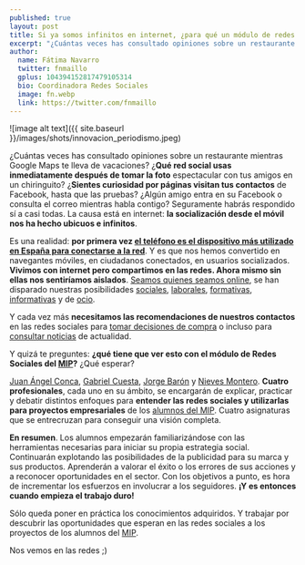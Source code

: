 ```yaml
---
published: true
layout: post
title: Si ya somos infinitos en internet, ¿para qué un módulo de redes sociales en el MIP?
excerpt: "¿Cuántas veces has consultado opiniones sobre un restaurante mientras Google Maps te lleva de vacaciones? ¿Qué red social usas inmediatamente después de tomar la foto espectacular con tus amigos en un chiringuito? ¿Sientes curiosidad por páginas visitan tus contactos de Facebook, hasta que las pruebas? ¿Algún amigo entra en su Facebook o consulta el correo mientras habla contigo? Seguramente habrás respondido sí a casi todas. La causa está en internet: la socialización desde el móvil nos ha hecho ubicuos e infinitos."
author:
  name: Fátima Navarro
  twitter: fnmaillo
  gplus: 104394152817479105314 
  bio: Coordinadora Redes Sociales
  image: fn.webp
  link: https://twitter.com/fnmaillo
---
```

![image alt text]({{ site.baseurl }}/images/shots/innovacion_periodismo.jpeg)

¿Cuántas veces has consultado opiniones sobre un restaurante mientras Google Maps te lleva de vacaciones? ¿**Qué red social usas inmediatamente después de tomar la foto** espectacular con tus amigos en un chiringuito? ¿**Sientes curiosidad por páginas visitan tus contactos** de Facebook, hasta que las pruebas? ¿Algún amigo entra en su Facebook o consulta el correo mientras habla contigo? Seguramente habrás respondido sí a casi todas. La causa está en internet: **la socialización desde el móvil nos ha hecho ubicuos e infinitos**.

Es una realidad: **por primera vez [el teléfono es el dispositivo más utilizado en España para conectarse a la red](http://www.elmundo.es/television/2014/02/28/530f9d5f22601df05e8b458c.html)**. Y es que nos hemos convertido en navegantes móviles, en ciudadanos conectados, en usuarios socializados. **Vivimos con
internet pero compartimos en las redes. Ahora mismo sin ellas nos sentiríamos aislados**. [Seamos quienes seamos online](http://www.infobae.com/2013/11/04/1520668-es-posible-desarrollar-una-personalidad-on-line-diferente-la-real), se han disparado nuestras posibilidades [sociales](http://www.sdpnoticias.com/estilo-de-vida/2014/03/27/pagarias-3-mil-dolares-por-un-social-media-el-dia-de-tu-boda), [laborales](http://www.expansion.com/2014/03/15/empresas/digitech/1394916501.html), [formativas](http://propuestastic.elarequi.com/propuestas-didacticas/el-trabajo-en-red-y-las-redes-sociales/el-uso-educativo-de-las-redes-sociales/), [informativas](http://www.media-tics.com/noticia/4516/Medios-de-Comunicacion/Los-medios-nativos-digitales-triunfan-en-EEUU.html) y de [ocio](http://fjc.usal.es/index.php/component/content/article/126-lasredessocialesvirtuales).

Y cada vez más **necesitamos las recomendaciones de nuestros contactos** en las redes sociales para [tomar decisiones de compra](http://www-935.ibm.com/services/us/gbs/thoughtleadership/greaterexpectations/) o incluso para [consultar noticias](http://www.mirada21.es/detalle-noticia/el-78-de-los-usuarios-de-facebook-leen-las-publicaciones-por-casualidad-9950) de actualidad.

Y quizá te preguntes: **¿qué tiene que ver esto con el módulo de Redes Sociales del [MIP](http://mip.umh.es/)?** ¿Qué esperar?

[Juan Ángel Conca](https://twitter.com/jaconca), [Gabriel Cuesta](https://twitter.com/gabicuesta), [Jorge Barón](https://twitter.com/jbaron10) y [Nieves Montero](https://twitter.com/nievesmontero). **Cuatro profesionales**, cada uno en su ámbito, se encargarán de explicar, practicar y debatir distintos enfoques para **entender las redes sociales y utilizarlas para proyectos empresariales** de los [alumnos del MIP](https://twitter.com/mipumh/primera-promoci%C3%B3n/members). Cuatro asignaturas que se entrecruzan para conseguir una visión completa. 

**En resumen**. Los alumnos empezarán familiarizándose con las herramientas necesarias para iniciar su propia estrategia social. Continuarán explotando las posibilidades de la publicidad para su marca y sus productos. Aprenderán a valorar el éxito o los errores de sus acciones y a reconocer oportunidades en el sector. Con los objetivos a punto, es hora de incrementar los esfuerzos en involucrar a los seguidores. **¡Y es entonces cuando empieza el trabajo duro!**

Sólo queda poner en práctica los conocimientos adquiridos. Y trabajar por descubrir las oportunidades que esperan en las redes sociales a los proyectos de los alumnos del [MIP](https://twitter.com/mipumh).

Nos vemos en las redes ;)